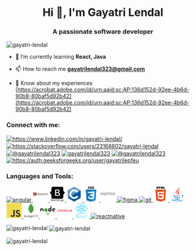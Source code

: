 <!--![logo](https://github.com/Gayatri-Lendal/Gayatri-Lendal/blob/main/bg3.png)-->

<h1 align="center">Hi 👋, I'm Gayatri Lendal</h1>
<h3 align="center">A passionate software developer</h3>

<!---<img aign="right" alt="coding" width="400" src=""/>-->
<p align="left"> <img src="https://komarev.com/ghpvc/?username=gayatri-lendal&label=Profile%20views&color=0e75b6&style=flat" alt="gayatri-lendal" /> </p>

- 🌱 I’m currently learning **React, Java**

- 📫 How to reach me **gayatrilendal323@gmail.com**

- 📄 Know about my experiences [https://acrobat.adobe.com/id/urn:aaid:sc:AP:136d152d-92ee-4b6d-90b8-80baf5d92b42](https://acrobat.adobe.com/id/urn:aaid:sc:AP:136d152d-92ee-4b6d-90b8-80baf5d92b42)


<h3 align="left">Connect with me:</h3>
<p align="left">
<a href="https://linkedin.com/in/gayatri-lendal/" target="blank"><img align="center" src="https://raw.githubusercontent.com/rahuldkjain/github-profile-readme-generator/master/src/images/icons/Social/linked-in-alt.svg" alt="https://www.linkedin.com/in/gayatri-lendal/" height="30" width="40" /></a>
<a href="https://stackoverflow.com/users/23168802/gayatri-lendal" target="blank"><img align="center" src="https://raw.githubusercontent.com/rahuldkjain/github-profile-readme-generator/master/src/images/icons/Social/stack-overflow.svg" alt="https://stackoverflow.com/users/23168802/gayatri-lendal" height="30" width="40" /></a>
<a href="https://www.hackerrank.com/gayatrilendal323" target="blank"><img align="center" src="https://raw.githubusercontent.com/rahuldkjain/github-profile-readme-generator/master/src/images/icons/Social/hackerrank.svg" alt="@gayatrilendal323" height="30" width="40" /></a>
<a href="https://www.leetcode.com/gayatrilendal323" target="blank"><img align="center" src="https://raw.githubusercontent.com/rahuldkjain/github-profile-readme-generator/master/src/images/icons/Social/leet-code.svg" alt="gayatrilendal323" height="30" width="40" /></a>
<a href="https://www.hackerearth.com/@gayatrilendal323" target="blank"><img align="center" src="https://raw.githubusercontent.com/rahuldkjain/github-profile-readme-generator/master/src/images/icons/Social/hackerearth.svg" alt="@gayatrilendal323" height="30" width="40" /></a>
<a href="https://auth.geeksforgeeks.org/user/gayatrilepfeu" target="blank"><img align="center" src="https://raw.githubusercontent.com/rahuldkjain/github-profile-readme-generator/master/src/images/icons/Social/geeks-for-geeks.svg" alt="https://auth.geeksforgeeks.org/user/gayatrilepfeu" height="30" width="40" /></a>
</p>

<h3 align="left">Languages and Tools:</h3>
<p align="left"> <a href="https://angular.io" target="_blank" rel="noreferrer"> <img src="https://angular.io/assets/images/logos/angular/angular.svg" alt="angular" width="40" height="40"/> </a> <a href="https://angular.io" target="_blank" rel="noreferrer"> <img src="https://raw.githubusercontent.com/devicons/devicon/master/icons/angularjs/angularjs-original-wordmark.svg" alt="angularjs" width="40" height="40"/> </a> <a href="https://getbootstrap.com" target="_blank" rel="noreferrer"> <img src="https://raw.githubusercontent.com/devicons/devicon/master/icons/bootstrap/bootstrap-plain-wordmark.svg" alt="bootstrap" width="40" height="40"/> </a> <a href="https://www.cprogramming.com/" target="_blank" rel="noreferrer"> <img src="https://raw.githubusercontent.com/devicons/devicon/master/icons/c/c-original.svg" alt="c" width="40" height="40"/> </a> <a href="https://www.w3schools.com/css/" target="_blank" rel="noreferrer"> <img src="https://raw.githubusercontent.com/devicons/devicon/master/icons/css3/css3-original-wordmark.svg" alt="css3" width="40" height="40"/> </a> <a href="https://expressjs.com" target="_blank" rel="noreferrer"> <img src="https://raw.githubusercontent.com/devicons/devicon/master/icons/express/express-original-wordmark.svg" alt="express" width="40" height="40"/> </a> <a href="https://www.figma.com/" target="_blank" rel="noreferrer"> <img src="https://www.vectorlogo.zone/logos/figma/figma-icon.svg" alt="figma" width="40" height="40"/> </a> <a href="https://git-scm.com/" target="_blank" rel="noreferrer"> <img src="https://www.vectorlogo.zone/logos/git-scm/git-scm-icon.svg" alt="git" width="40" height="40"/> </a> <a href="https://www.w3.org/html/" target="_blank" rel="noreferrer"> <img src="https://raw.githubusercontent.com/devicons/devicon/master/icons/html5/html5-original-wordmark.svg" alt="html5" width="40" height="40"/> </a> <a href="https://www.java.com" target="_blank" rel="noreferrer"> <img src="https://raw.githubusercontent.com/devicons/devicon/master/icons/java/java-original.svg" alt="java" width="40" height="40"/> </a> <a href="https://developer.mozilla.org/en-US/docs/Web/JavaScript" target="_blank" rel="noreferrer"> <img src="https://raw.githubusercontent.com/devicons/devicon/master/icons/javascript/javascript-original.svg" alt="javascript" width="40" height="40"/> </a> <a href="https://www.mongodb.com/" target="_blank" rel="noreferrer"> <img src="https://raw.githubusercontent.com/devicons/devicon/master/icons/mongodb/mongodb-original-wordmark.svg" alt="mongodb" width="40" height="40"/> </a> <a href="https://nodejs.org" target="_blank" rel="noreferrer"> <img src="https://raw.githubusercontent.com/devicons/devicon/master/icons/nodejs/nodejs-original-wordmark.svg" alt="nodejs" width="40" height="40"/> </a> <a href="https://www.oracle.com/" target="_blank" rel="noreferrer"> <img src="https://raw.githubusercontent.com/devicons/devicon/master/icons/oracle/oracle-original.svg" alt="oracle" width="40" height="40"/> </a> <a href="https://reactjs.org/" target="_blank" rel="noreferrer"> <img src="https://raw.githubusercontent.com/devicons/devicon/master/icons/react/react-original-wordmark.svg" alt="react" width="40" height="40"/> </a> <a href="https://reactnative.dev/" target="_blank" rel="noreferrer"> <img src="https://reactnative.dev/img/header_logo.svg" alt="reactnative" width="40" height="40"/> </a> </p>

<p><img align="left" src="https://github-readme-stats.vercel.app/api/top-langs?username=gayatri-lendal&show_icons=true&locale=en&layout=compact" alt="gayatri-lendal" /></p>

<p>&nbsp;<img align="center" src="https://github-readme-stats.vercel.app/api?username=gayatri-lendal&show_icons=true&locale=en" alt="gayatri-lendal" /></p>

<p><img align="center" src="https://github-readme-streak-stats.herokuapp.com/?user=gayatri-lendal&" alt="gayatri-lendal" /></p>
